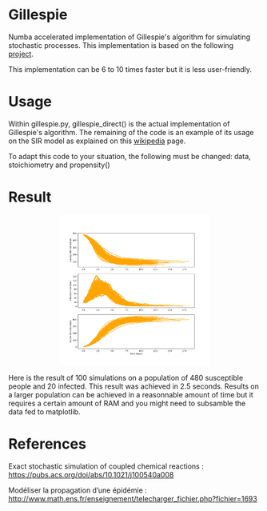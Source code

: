 # Gillespie
Numba accelerated implementation of Gillespie's algorithm for simulating stochastic processes. This implementation is based on the following [project](https://github.com/wefatherley/monte-carlo).

This implementation can be 6 to 10 times faster but it is less user-friendly.

# Usage
Within gillespie.py, gillespie_direct() is the actual implementation of Gillespie's algorithm. The remaining of the code is an example of its usage on the SIR model as explained on this [wikipedia](https://en.wikipedia.org/wiki/Gillespie_algorithm) page.

To adapt this code to your situation, the following must be changed: data, stoichiometry and propensity()

# Result
<div align="center">
    <img src="./SIR48020.png" width="300">
</div>

Here is the result of 100 simulations on a population of 480 susceptible people and 20 infected. This result was achieved in 2.5 seconds. Results on a larger population can be achieved in a reasonnable amount of time but it requires a certain amount of RAM and you might need to subsamble the data fed to matplotlib.

# References
Exact stochastic simulation of coupled chemical reactions : https://pubs.acs.org/doi/abs/10.1021/j100540a008

Modéliser la propagation d’une épidémie : http://www.math.ens.fr/enseignement/telecharger_fichier.php?fichier=1693
